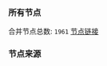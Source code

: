 ### 所有节点
合并节点总数: `1961`
[节点链接](https://raw.githubusercontent.com/rzhy1/11/master/sub/sub_merge_base64.txt)

### 节点来源